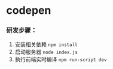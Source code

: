 # codepen

### 研发步骤：

1. 安装相关依赖 `npm install`
2. 启动服务器 `node index.js`
3. 执行前端实时编译 `npm run-script dev`
